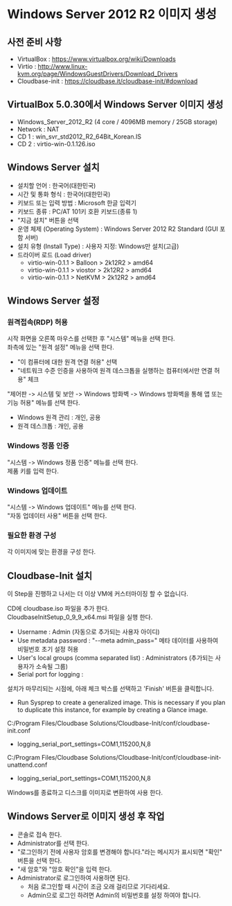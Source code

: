 # Windows Server 2012 R2 이미지 생성

## 사전 준비 사항

* VirtualBox : https://www.virtualbox.org/wiki/Downloads
* Virtio : http://www.linux-kvm.org/page/WindowsGuestDrivers/Download_Drivers
* Cloudbase-init : https://cloudbase.it/cloudbase-init/#download

## VirtualBox 5.0.30에서 Windows Server 이미지 생성

* Windows_Server_2012_R2 (4 core / 4096MB memory / 25GB storage)
* Network : NAT
* CD 1 : win_svr_std2012_R2_64Bit_Korean.IS
* CD 2 : virtio-win-0.1.126.iso

## Windows Server 설치

* 설치할 언어 : 한국어(대한민국)
* 시간 및 통화 형식 : 한국어(대한민국)
* 키보드 또는 입력 방법 : Microsoft 한글 입력기
* 키보드 종류 : PC/AT 101키 호환 키보드(종류 1)
* "지금 설치" 버튼을 선택
* 운영 체제 (Operating System) : Windows Server 2012 R2 Standard (GUI 포함 서버)
* 설치 유형 (Install Type) : 사용자 지정: Windows만 설치(고급)
* 드라이버 로드 (Load driver)
  * virtio-win-0.1.1 > Balloon > 2k12R2 > amd64
  * virtio-win-0.1.1 > viostor > 2k12R2 > amd64
  * virtio-win-0.1.1 > NetKVM > 2k12R2 > amd64

## Windows Server 설정

### 원격접속(RDP) 허용

시작 화면을 오른쪽 마우스를 선택한 후 "시스템" 메뉴을 선택 한다.  
좌측에 있는 "원격 설정" 메뉴을 선택 한다.  
* "이 컴퓨터에 대한 원격 연결 허용" 선택
* "네트워크 수준 인증을 사용하여 원격 데스크톱을 실행하는 컴퓨터에서만 연결 허용" 체크

"제어판 -> 시스템 및 보안 -> Windows 방화벽 -> Windows 방화벽을 통해 앱 또는 기능 허용" 메뉴를 선택 한다.  
* Windows 원격 관리 : 개인, 공용
* 원격 데스크톱 : 개인, 공용

### Windows 정품 인증

"시스템 -> Windows 정품 인증" 메뉴를 선택 한다.  
제품 키를 입력 한다.

### Windows 업데이트

"시스템 -> Windows 업데이트" 메뉴를 선택 한다.  
"자동 업데이터 사용" 버튼을 선택 한다.  

### 필요한 환경 구성

각 이미지에 맞는 환경을 구성 한다.

##  Cloudbase-Init 설치

이 Step을 진행하고 나서는 더 이상 VM에 커스터마이징 할 수 없습니다.  

CD에 cloudbase.iso 파일을 추가 한다.  
CloudbaseInitSetup_0_9_9_x64.msi 파일을 실행 한다.  
* Username : Admin (자동으로 추가되는 사용자 아이디)
* Use metadata password : "--meta admin_pass=" 메타 데이터를 사용하여 비밀번호 초기 설정 허용
* User's local groups (comma separated list) : Administrators (추가되는 사용자가 소속될 그룹)
* Serial port for logging :

설치가 마무리되는 시점에, 아래 체크 박스를 선택하고 'Finish' 버튼을 클릭합니다.  
* Run Sysprep to create a generalized image. This is necessary if you plan to duplicate this instance, for example by creating a Glance image.

C:/Program Files/Cloudbase Solutions/Cloudbase-Init/conf/cloudbase-init.conf  
* logging_serial_port_settings=COM1,115200,N,8

C:/Program Files/Cloudbase Solutions/Cloudbase-Init/conf/cloudbase-init-unattend.conf  
* logging_serial_port_settings=COM1,115200,N,8

Windows를 종료하고 디스크를 이미지로 변환하여 사용 한다.

## Windows Server로 이미지 생성 후 작업

* 콘솔로 접속 한다.
* Administrator를 선택 한다.
* "로그인하기 전에 사용자 암호를 변경해야 합니다."라는 메시지가 표시되면 "확인" 버튼을 선택 한다.
* "새 암호"와 "암호 확인"을 입력 한다.
* Administrator로 로그인하여 사용하면 된다.
  * 처음 로그인할 때 시간이 조금 오래 걸리므로 기다리세요.
  * Admin으로 로그인 하려면 Admin의 비밀번호를 설정 하여야 합니다.

